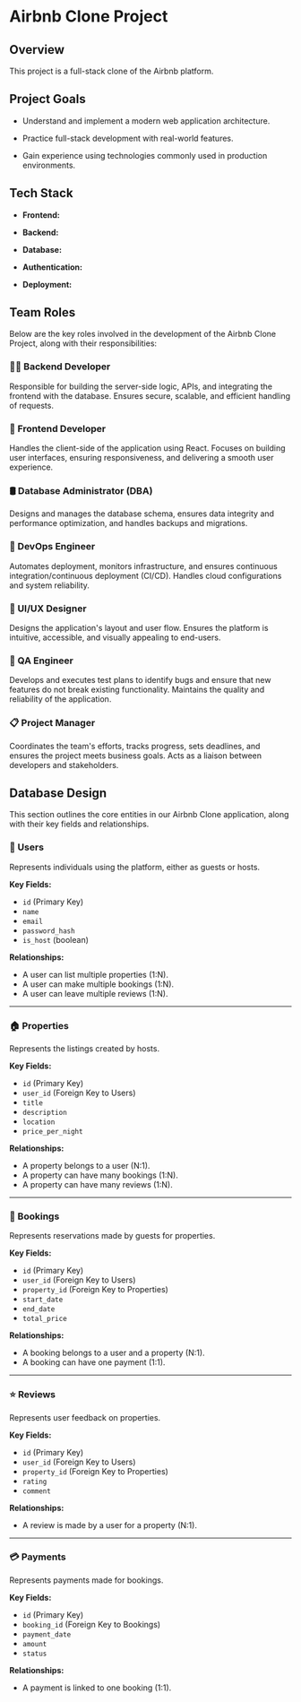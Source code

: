 # Airbnb Clone Project

## Overview

This project is a full-stack clone of the Airbnb platform.

## Project Goals

- Understand and implement a modern web application architecture.

- Practice full-stack development with real-world features.

- Gain experience using technologies commonly used in production environments.

## Tech Stack

- **Frontend:**

- **Backend:**

- **Database:**

- **Authentication:**

- **Deployment:**

## Team Roles

Below are the key roles involved in the development of the Airbnb Clone Project, along with their responsibilities:

### 👨‍💻 Backend Developer

Responsible for building the server-side logic, APIs, and integrating the frontend with the database. Ensures secure, scalable, and efficient handling of requests.

### 🎨 Frontend Developer

Handles the client-side of the application using React. Focuses on building user interfaces, ensuring responsiveness, and delivering a smooth user experience.

### 🛢️ Database Administrator (DBA)

Designs and manages the database schema, ensures data integrity and performance optimization, and handles backups and migrations.

### 🔐 DevOps Engineer

Automates deployment, monitors infrastructure, and ensures continuous integration/continuous deployment (CI/CD). Handles cloud configurations and system reliability.

### 📐 UI/UX Designer

Designs the application's layout and user flow. Ensures the platform is intuitive, accessible, and visually appealing to end-users.

### 🧪 QA Engineer

Develops and executes test plans to identify bugs and ensure that new features do not break existing functionality. Maintains the quality and reliability of the application.

### 📋 Project Manager

Coordinates the team's efforts, tracks progress, sets deadlines, and ensures the project meets business goals. Acts as a liaison between developers and stakeholders.

## Database Design

This section outlines the core entities in our Airbnb Clone application, along with their key fields and relationships.

### 🧑 Users

Represents individuals using the platform, either as guests or hosts.

**Key Fields:**

- `id` (Primary Key)
- `name`
- `email`
- `password_hash`
- `is_host` (boolean)

**Relationships:**

- A user can list multiple properties (1:N).
- A user can make multiple bookings (1:N).
- A user can leave multiple reviews (1:N).

---

### 🏠 Properties

Represents the listings created by hosts.

**Key Fields:**

- `id` (Primary Key)
- `user_id` (Foreign Key to Users)
- `title`
- `description`
- `location`
- `price_per_night`

**Relationships:**

- A property belongs to a user (N:1).
- A property can have many bookings (1:N).
- A property can have many reviews (1:N).

---

### 📅 Bookings

Represents reservations made by guests for properties.

**Key Fields:**

- `id` (Primary Key)
- `user_id` (Foreign Key to Users)
- `property_id` (Foreign Key to Properties)
- `start_date`
- `end_date`
- `total_price`

**Relationships:**

- A booking belongs to a user and a property (N:1).
- A booking can have one payment (1:1).

---

### ⭐ Reviews

Represents user feedback on properties.

**Key Fields:**

- `id` (Primary Key)
- `user_id` (Foreign Key to Users)
- `property_id` (Foreign Key to Properties)
- `rating`
- `comment`

**Relationships:**

- A review is made by a user for a property (N:1).

---

### 💳 Payments

Represents payments made for bookings.

**Key Fields:**

- `id` (Primary Key)
- `booking_id` (Foreign Key to Bookings)
- `payment_date`
- `amount`
- `status`

**Relationships:**

- A payment is linked to one booking (1:1).
